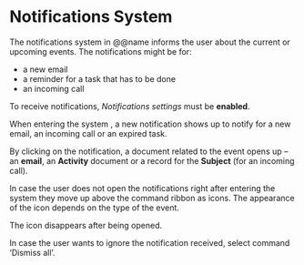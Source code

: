# Notifications System 
The notifications system in @@name informs the user about the current or upcoming events. The notifications might be for:
- a new email
- a reminder for a task that has to be done
- an incoming call

To receive notifications, *Notifications settings* must be **enabled**.

When entering the system , a new notification shows up to notify for a new email, an incoming call or an expired task.

By clicking on the notification, a document related to the event opens up – an **email**, an  **Activity** document or а record for the **Subject** (for an incoming call).

In case the user does not open the notifications right after entering the system they move up above the command ribbon as icons. The appearance of the icon depends on the type of the event. 

The icon disappears after being opened.

In case the user wants to ignore the notification received, select command ‘Dismiss all’.


